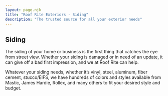```yaml
---
layout: page.njk
title: "Roof Rite Exteriors - Siding"
description: "The trusted source for all your exterior needs"
---
```


## Siding

The siding of your home or business is the first thing that catches the eye from street view. Whether your siding is damaged or in need of an update, it can give off a bad first impression, and we at Roof Rite can help.

Whatever your siding needs, whether it’s vinyl, steel, aluminum, fiber cement, stucco/EIFS, we
have hundreds of colors and styles available from Mastic, James Hardie, Rollex, and many others to fit your desired style and budget.
